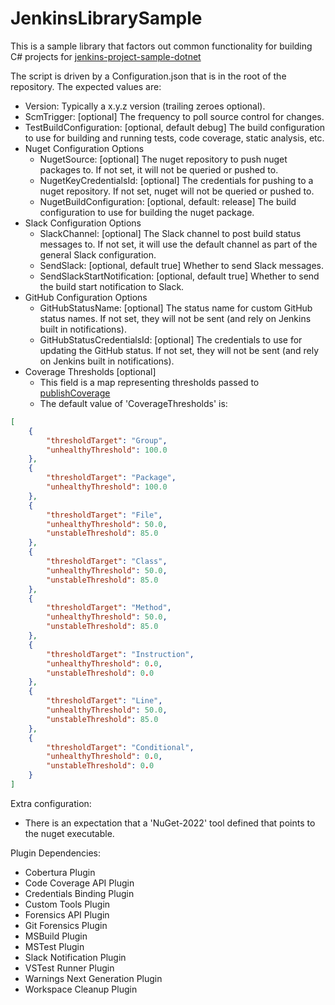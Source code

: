 # JenkinsLibrarySample
This is a sample library that factors out common functionality for building C# projects for [jenkins-project-sample-dotnet](https://github.com/FineRedMist/jenkins-project-sample-dotnet)

The script is driven by a Configuration.json that is in the root of the repository. The expected values are:
* Version: Typically a x.y.z version (trailing zeroes optional).
* ScmTrigger: [optional] The frequency to poll source control for changes.
* TestBuildConfiguration: [optional, default debug] The build configuration to use for building and running tests, code coverage, static analysis, etc.
* Nuget Configuration Options
    * NugetSource: [optional] The nuget repository to push nuget packages to. If not set, it will not be queried or pushed to.
    * NugetKeyCredentialsId: [optional] The credentials for pushing to a nuget repository. If not set, nuget will not be queried or pushed to.
    * NugetBuildConfiguration: [optional, default: release] The build configuration to use for building the nuget package.
* Slack Configuration Options
    * SlackChannel: [optional] The Slack channel to post build status messages to. If not set, it will use the default channel as part of the general Slack configuration.
    * SendSlack: [optional, default true] Whether to send Slack messages.
    * SendSlackStartNotification: [optional, default true] Whether to send the build start notification to Slack.
* GitHub Configuration Options
    * GitHubStatusName: [optional] The status name for custom GitHub status names. If not set, they will not be sent (and rely on Jenkins built in notifications).
    * GitHubStatusCredentialsId: [optional] The credentials to use for updating the GitHub status. If not set, they will not be sent (and rely on Jenkins built in notifications).
* Coverage Thresholds [optional]
    * This field is a map representing thresholds passed to [publishCoverage](https://www.jenkins.io/doc/pipeline/steps/code-coverage-api/)
    * The default value of 'CoverageThresholds' is:

```json
[
    {
        "thresholdTarget": "Group",
        "unhealthyThreshold": 100.0
    },
    {
        "thresholdTarget": "Package", 
        "unhealthyThreshold": 100.0
    },
    {
        "thresholdTarget": "File", 
        "unhealthyThreshold": 50.0, 
        "unstableThreshold": 85.0
    },
    {
        "thresholdTarget": "Class", 
        "unhealthyThreshold": 50.0, 
        "unstableThreshold": 85.0
    },
    {
        "thresholdTarget": "Method", 
        "unhealthyThreshold": 50.0, 
        "unstableThreshold": 85.0
    },
    {
        "thresholdTarget": "Instruction", 
        "unhealthyThreshold": 0.0, 
        "unstableThreshold": 0.0
    },
    {
        "thresholdTarget": "Line", 
        "unhealthyThreshold": 50.0, 
        "unstableThreshold": 85.0
    },
    {
        "thresholdTarget": "Conditional", 
        "unhealthyThreshold": 0.0, 
        "unstableThreshold": 0.0
    }
]
```

Extra configuration:
 * There is an expectation that a 'NuGet-2022' tool defined that points to the nuget executable.

Plugin Dependencies:
 * Cobertura Plugin
 * Code Coverage API Plugin
 * Credentials Binding Plugin
 * Custom Tools Plugin
 * Forensics API Plugin
 * Git Forensics Plugin
 * MSBuild Plugin
 * MSTest Plugin
 * Slack Notification Plugin
 * VSTest Runner Plugin
 * Warnings Next Generation Plugin
 * Workspace Cleanup Plugin